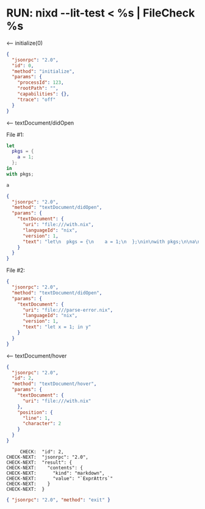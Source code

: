 # RUN: nixd --lit-test < %s | FileCheck %s

<-- initialize(0)

```json
{
  "jsonrpc": "2.0",
  "id": 0,
  "method": "initialize",
  "params": {
    "processId": 123,
    "rootPath": "",
    "capabilities": {},
    "trace": "off"
  }
}
```

<-- textDocument/didOpen

File #1:

```nix
let
  pkgs = {
    a = 1;
  };
in
with pkgs;

a
```

```json
{
  "jsonrpc": "2.0",
  "method": "textDocument/didOpen",
  "params": {
    "textDocument": {
      "uri": "file:///with.nix",
      "languageId": "nix",
      "version": 1,
      "text": "let\n  pkgs = {\n    a = 1;\n  };\nin\nwith pkgs;\n\na\n\n"
    }
  }
}
```

File #2:

```json
{
  "jsonrpc": "2.0",
  "method": "textDocument/didOpen",
  "params": {
    "textDocument": {
      "uri": "file:///parse-error.nix",
      "languageId": "nix",
      "version": 1,
      "text": "let x = 1; in y"
    }
  }
}
```

<-- textDocument/hover

```json
{
  "jsonrpc": "2.0",
  "id": 2,
  "method": "textDocument/hover",
  "params": {
    "textDocument": {
      "uri": "file:///with.nix"
    },
    "position": {
      "line": 1,
      "character": 2
    }
  }
}
```

```
     CHECK:  "id": 2,
CHECK-NEXT:  "jsonrpc": "2.0",
CHECK-NEXT:  "result": {
CHECK-NEXT:    "contents": {
CHECK-NEXT:      "kind": "markdown",
CHECK-NEXT:      "value": "`ExprAttrs`"
CHECK-NEXT:    }
CHECK-NEXT:  }
```

```json
{ "jsonrpc": "2.0", "method": "exit" }
```
